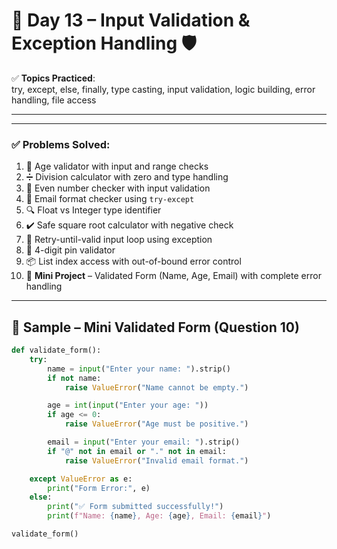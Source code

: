 # 🧠 Day 13 – Input Validation & Exception Handling 🛡️

✅ **Topics Practiced**:  
try, except, else, finally, type casting, input validation, logic building, error handling, file access

---

---

### ✅ Problems Solved:
1. 🔞 Age validator with input and range checks  
2. ➗ Division calculator with zero and type handling  
3. 🧮 Even number checker with input validation  
4. 📧 Email format checker using `try-except`  
5. 🔍 Float vs Integer type identifier  
6. ✔️ Safe square root calculator with negative check  
7. 🔁 Retry-until-valid input loop using exception  
8. 🔐 4-digit pin validator  
9. 📦 List index access with out-of-bound error control  
10. 🧾 **Mini Project** – Validated Form (Name, Age, Email) with complete error handling  

---

## 🧪 Sample – Mini Validated Form (Question 10)
```python
def validate_form():
    try:
        name = input("Enter your name: ").strip()
        if not name:
            raise ValueError("Name cannot be empty.")

        age = int(input("Enter your age: "))
        if age <= 0:
            raise ValueError("Age must be positive.")

        email = input("Enter your email: ").strip()
        if "@" not in email or "." not in email:
            raise ValueError("Invalid email format.")

    except ValueError as e:
        print("Form Error:", e)
    else:
        print("✅ Form submitted successfully!")
        print(f"Name: {name}, Age: {age}, Email: {email}")

validate_form()
